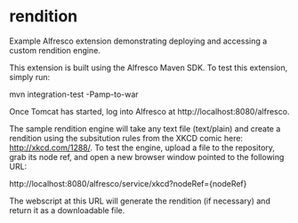 rendition
=========

Example Alfresco extension demonstrating deploying and accessing a custom rendition engine.

This extension is built using the Alfresco Maven SDK. To test this extension, simply run:

  mvn integration-test -Pamp-to-war

Once Tomcat has started, log into Alfresco at http://localhost:8080/alfresco.

The sample rendition engine will take any text file (text/plain) and create a rendition using the subsitution rules from the XKCD comic here: http://xkcd.com/1288/. To test the engine, upload a file to the repository, grab its node ref, and open a new browser window pointed to the following URL:

http://localhost:8080/alfresco/service/xkcd?nodeRef={nodeRef}

The webscript at this URL will generate the rendition (if necessary) and return it as a downloadable file.
